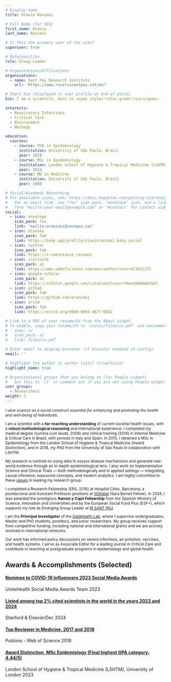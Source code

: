 ```yaml
---
# Display name
title: Otavio Ranzani

# Full Name (for SEO)
first_name: Otavio
last_name: Ranzani

# Is this the primary user of the site?
superuser: true

# Role/position
role: Group Leader

# Organizations/Affiliations
organizations:
  - name: Sant Pau Research Institute
    url: 'https://www.recercasantpau.cat/en/'

# Short bio (displayed in user profile at end of posts)
bio: I am a scientist, born in <span style="color:green">🇧🇷</span>.

interests:
  - Respiratory Infections
  - Critical Care
  - Environment
  - Methods

education:
  courses:
    - course: PhD in Epidemiology
      institution: University of São Paulo, Brazil
      year: 2018
    - course: MSc in Epidemiology
      institution: London School of Hygiene & Tropical Medicine (LSHTM)
      year: 2014
    - course: MD in Medicine
      institution: University of São Paulo, Brazil
      year: 2008

# Social/Academic Networking
# For available icons, see: https://docs.hugoblox.com/getting-started/page-builder/#icons
#   For an email link, use "fas" icon pack, "envelope" icon, and a link in the
#   form "mailto:your-email@example.com" or "#contact" for contact widget.
social:
  - icon: envelope
    icon_pack: fas
    link: 'mailto:oranzani@santpau.cat'
  - icon: bluesky
    icon_pack: fab
    link: https://bsky.app/profile/otavioranzani.bsky.social
  - icon: twitter
    icon_pack: fab
    link: https://x.com/otavio_ranzani
  - icon: clarivate
    icon_pack: ai
    link: https://www.webofscience.com/wos/author/record/1831275
  - icon: google-scholar
    icon_pack: ai
    link: https://scholar.google.com/citations?user=fXwnz6AAAAAJ&hl
  - icon: github
    icon_pack: fab
    link: https://github.com/oranzani
  - icon: orcid
    icon_pack: fab
    link: https://orcid.org/0000-0002-4677-6862

# Link to a PDF of your resume/CV from the About widget.
# To enable, copy your resume/CV to `static/files/cv.pdf` and uncomment the lines below.
# - icon: cv
#   icon_pack: ai
#   link: files/cv.pdf

# Enter email to display Gravatar (if Gravatar enabled in Config)
email: ''

# Highlight the author in author lists? (true/false)
highlight_name: true

# Organizational groups that you belong to (for People widget)
#   Set this to `[]` or comment out if you are not using People widget.
user_groups:
  - Researchers
weight: 1
---
```


<div style="font-size: 85%;">

*I view science as a social construct essential for enhancing and promoting the health and well-being of individuals.*

I am a scientist with a **far-reaching understanding** of current societal health issues, with a **robust methodological reasoning** and international experience. I completed my medical degree (summa cum laude, 2008) and clinical training (2014) in Internal Medicine & Critical Care in Brazil, with periods in Italy and Spain. In 2015, I obtained a MSc in Epidemiology from the London School of Hygiene & Tropical Medicine (Award Distinction), and in 2018, my PhD from the University of São Paulo in collaboration with LSHTM.

My research is centred on using data to assess disease mechanisms and generate real-world evidence through an in-depth epidemiological lens. I also work on Implementation Science and Clinical Trials — both methodologically and in applied settings — integrating causal inference, exposome concepts, and modern analytics. I am highly committed to these [values](https://datahealthlab.org/about#values) in leading my research group.

I completed a Research Fellowship (ERS, 2016) at Hospital Clinic, Barcelona, a postdoctoral and Assistant Professor positions at [ISGlobal](https://www.isglobal.org) (Sara Borrell Fellow). In 2024, I was awarded the prestigious **Ramon y Cajal Fellowship** from the Spanish Ministry of Science, Innovation and Universities and by the European Social Fund Plus (ESF+), which supports my role as Emerging Group Leader at [IR SANT PAU](https://datahealthlab.org/about#ir_santpau).

I am the **Principal Investigator** of the [DataHealth Lab](https://datahealthlab.org), where I supervise undergraduates, Master and PhD students, postdocs, and junior researchers. My group receives support from competitive funding, including national and international grants and we are actively involved in international networks.

Our work has informed policy discussions on severe infections, air pollution, vaccines, and health systems. I serve as Associate Editor for a leading journal in Critical Care and contribute to teaching at postgraduate programs in epidemiology and global health.

</div>

<!-- Grants and Awards Section -->
<div class="container mt-4">
  <div class="row">
    <div class="col-12 col-lg-4">
      <h2 class="text-primary"> Awards & Accomplishments (Selected)</h2>
    </div>
    <div class="col-12 col-lg-8">
      <div class="card experience course">
        <div class="card-body">
          <a href="https://socmedawards.com/2023/" target="_blank" rel="noopener">
            <h4 class="card-title exp-title text-muted my-0">Nominee to COVID-19 Influencers 2023 Social Media Awards</h4>
          </a>
          <div class="card-subtitle my-0 article-metadata">
            UniteHealth Social Media Awards Team<span class="middot-divider"></span> 2023
          </div>
        </div>
      </div>
      <div class="card experience course">
        <div class="card-body">
          <a href="https://elsevier.digitalcommonsdata.com/datasets/btchxktzyw/7" target="_blank" rel="noopener">
            <h4 class="card-title exp-title text-muted my-0">Listed among top 2% cited scientists in the world in the years 2023 and 2024</h4>
          </a>
          <div class="card-subtitle my-0 article-metadata">
            Stanford & Elsevier<span class="middot-divider"></span>Dec 2024
          </div>
        </div>
      </div>
      <div class="card experience course">
        <div class="card-body">
          <a href="https://www.webofscience.com/wos/author/record/1831275" target="_blank" rel="noopener">
            <h4 class="card-title exp-title text-muted my-0">Top Reviewer in Medicine, 2017 and 2018</h4>
          </a>
          <div class="card-subtitle my-0 article-metadata">
            Publons - Web of Science <span class="middot-divider"></span> 2018
          </div>
        </div>
      </div>
            <div class="card experience course">
        <div class="card-body">
          <a href="https://www.lshtm.ac.uk/" target="_blank" rel="noopener">
            <h4 class="card-title exp-title text-muted my-0">Award Distinction, MSc Epidemiology (Final highest GPA category: 4.44/5)</h4>
          </a>
          <div class="card-subtitle my-0 article-metadata">
            London School of Hygiene & Tropical Medicine (LSHTM), University of London<span class="middot-divider"></span> 2023
          </div>
        </div>
      </div>
      <!-- Add more award entries as needed -->
    </div>
  </div>
</div>

